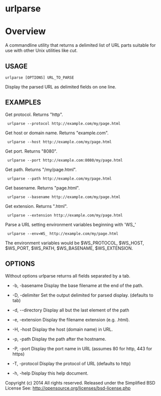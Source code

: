 urlparse
========

# Overview

A commandline utility that returns a delimited list of URL parts suitable
for use with other Unix utilities like _cut_.

## USAGE 

    urlparse [OPTIONS] URL_TO_PARSE

Display the parsed URL as delimited fields on one line.

## EXAMPLES


Get protocol. Returns "http".
 
     urlparse --protocol http://example.com/my/page.html


Get host or domain name.  Returns "example.com".
 
     urlparse --host http://example.com/my/page.html


Get port.  Returns "8080".

     urlparse --port http://example.com:8080/my/page.html


Get path. Returns "/my/page.html".
 
     urlparse --path http://example.com/my/page.html


Get basename. Returns "page.html".
 
     urlparse --basename http://example.com/my/page.html


Get extension. Returns ".html".
 
     urlparse --extension http://example.com/my/page.html


Parse a URL setting environment variables beginning with 'WS_'

     urlparse --env=WS_ http://example.com/my/page.html

The environment variables would be $WS\_PROTOCOL, $WS\_HOST,
$WS\_PORT, $WS\_PATH, $WS\_BASENAME, $WS\_EXTENSION.


## OPTIONS

Without options urlparse returns all fields separated by a tab.

+  -b, -basename	Display the base filename at the end of the path.
+  -D, -delimiter	Set the output delimited for parsed display. (defaults to tab)
+  -d, --directory    Display all but the last element of the path
+  -e, -extension	Display the filename extension (e.g. .html).
+  -H, -host	Display the host (domain name) in URL.
+  -p, -path	Display the path after the hostname.
+  -P, -port	Display the port name in URL (assumes 80 for http, 443 for https)
+  -T, -protocol	Display the protocol of URL (defaults to http)

+  -h, -help	Display this help document.

Copyright (c) 2014 All rights reserved.
Released under the Simplified BSD License
See: http://opensource.org/licenses/bsd-license.php 

